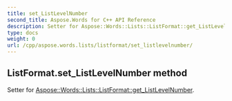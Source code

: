 ```yaml
---
title: set_ListLevelNumber
second_title: Aspose.Words for C++ API Reference
description: Setter for Aspose::Words::Lists::ListFormat::get_ListLevelNumber. 
type: docs
weight: 0
url: /cpp/aspose.words.lists/listformat/set_listlevelnumber/
---
```

## ListFormat.set_ListLevelNumber method


Setter for [Aspose::Words::Lists::ListFormat::get_ListLevelNumber](./get_listlevelnumber/).


